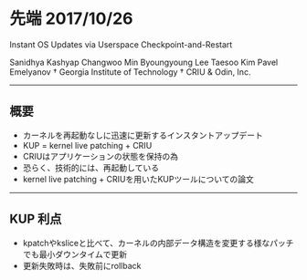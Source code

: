 # 先端 2017/10/26
Instant OS Updates via Userspace Checkpoint-and-Restart

Sanidhya Kashyap Changwoo Min Byoungyoung Lee Taesoo Kim Pavel Emelyanov †
Georgia Institute of Technology † CRIU & Odin, Inc.

---

## 概要
* カーネルを再起動なしに迅速に更新するインスタントアップデート
* KUP = kernel live patching + CRIU
* CRIUはアプリケーションの状態を保持の為
* 恐らく、技術的には、再起動している
* kernel live patching + CRIUを用いたKUPツールについての論文

---

## KUP 利点
* kpatchやksliceと比べて、カーネルの内部データ構造を変更する様なパッチでも最小ダウンタイムで更新
* 更新失敗時は、失敗前にrollback
